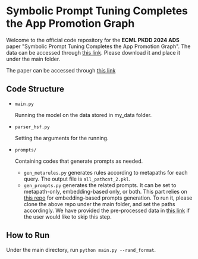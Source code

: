 # Symbolic Prompt Tuning Completes the App Promotion Graph

Welcome to the official code repository for the **ECML PKDD 2024 ADS** paper "Symbolic Prompt Tuning Completes the App Promotion Graph". The data can be accessed through [this link](https://www.dropbox.com/scl/fi/bb4eo2yiekwfrecsvsj35/my_data.zip?rlkey=vehg3lj2oabb8yo0h19db1w0l&st=vhfhb6w2&dl=0). Please download it and place it under the main folder.

The paper can be accessed through [this link](https://zyouyang.github.io/assets/publications/SymPrompt.pdf)

## Code Structure
- `main.py`

  Running the model on the data stored in my_data folder.
  
- `parser_hsf.py`
  
  Setting the arguments for the running.

- `prompts/`

  Containing codes that generate prompts as needed.
  - `gen_metarules.py` generates rules according to metapaths for each query. The output file is `all_pathcnt_2.pkl`.
  - `gen_prompts.py` generates the related prompts. It can be set to metapath-only, embedding-based only, or both. This part relies on [this repo](https://github.com/salesforce/MultiHopKG) for embedding-based prompts generation. To run it, please clone the above repo under the main folder, and set the paths accordingly. We have provided the pre-processed data in [this link](https://www.dropbox.com/scl/fi/bb4eo2yiekwfrecsvsj35/my_data.zip?rlkey=vehg3lj2oabb8yo0h19db1w0l&st=vhfhb6w2&dl=0) if the user would like to skip this step.
  
## How to Run
Under the main directory, run `python main.py --rand_format`.
